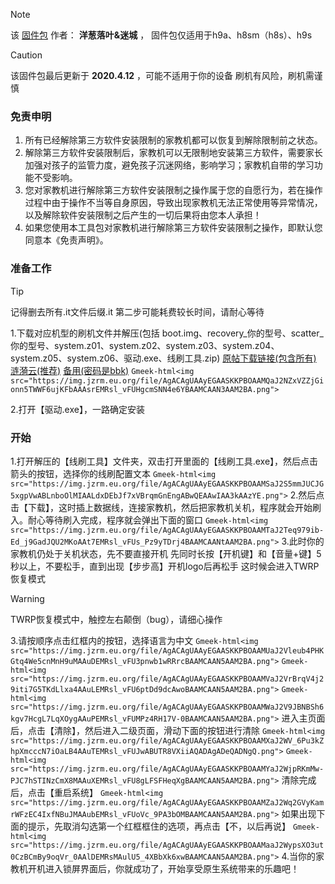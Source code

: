 > [!NOTE]
> 该 [固件包](https://share.unknown-o.com/crack/eebbk/tools/h9a-h8sm-h9s-s1pro_crack_v2.zip) 作者： **洋葱落叶&迷城** ， 固件包仅适用于h9a、h8sm（h8s）、h9s

> [!CAUTION]
> 该固件包最后更新于 **2020.4.12** ，可能不适用于你的设备
> 刷机有风险，刷机需谨慎

### 免责申明

1. 所有已经解除第三方软件安装限制的家教机都可以恢复到解除限制前之状态。
2. 解除第三方软件安装限制后，家教机可以无限制地安装第三方软件，需要家长加强对孩子的监管力度，避免孩子沉迷网络，影响学习；家教机自带的学习功能不受影响。
3. 您对家教机进行解除第三方软件安装限制之操作属于您的自愿行为，若在操作过程中由于操作不当等自身原因，导致出现家教机无法正常使用等异常情况，以及解除软件安装限制之后产生的一切后果将由您本人承担！
4. 如果您使用本工具包对家教机进行解除第三方软件安装限制之操作，即默认您同意本《免责声明》。

### 准备工作

> [!TIP]
> 记得删去所有.it文件后缀.it
> 第二步可能耗费较长时间，请耐心等待

1.下载对应机型的刷机文件并解压(包括 boot.img、recovery_你的型号、scatter_你的型号、system.z01、system.z02、system.z03、system.z04、system.z05、system.z06、驱动.exe、线刷工具.zip)
[原帖下载链接(包含所有)](https://share.unknown-o.com/crack/eebbk/tools/h9a-h8sm-h9s-s1pro_crack_v2.zip) [涟漪云(推荐)](https://lan.jzrm.eu.org/#12370524?pwd=bbk) [备用(密码是bbk)](https://tanziran.lanzn.com/b004irsh3e) `Gmeek-html<img src="https://img.jzrm.eu.org/file/AgACAgUAAyEGAASKKPBOAAMQaJ2NZxVZZjGionn5TWWF6ujKFbAAAsrEMRsl_vFUHgcmSNN4e6YBAAMCAAN3AAM2BA.png">`

2.打开【驱动.exe】，一路确定安装

### 开始

1.打开解压的【线刷工具】文件夹，双击打开里面的【线刷工具.exe】，然后点击箭头的按钮，选择你的线刷配置文本
`Gmeek-html<img src="https://img.jzrm.eu.org/file/AgACAgUAAyEGAASKKPBOAAMSaJ2S5mmJUCJG5xgpVwABLnboOlMIAALdxDEbJf7xVBrqmGnEngABwQEAAwIAA3kAAzYE.png">`
2.然后点击【下载】，这时插上数据线，连接家教机，然后把家教机关机，程序就会开始刷入。耐心等待刷入完成，程序就会弹出下面的窗口 
`Gmeek-html<img src="https://img.jzrm.eu.org/file/AgACAgUAAyEGAASKKPBOAAMTaJ2Teq979ib-Ed_j9GadJQU2MKoAAt7EMRsl_vFUs_Pz9yTDrj4BAAMCAANtAAM2BA.png">`
3.此时你的家教机仍处于关机状态，先不要直接开机
先同时长按【开机键】和【音量+键】5秒以上，不要松手，直到出现【步步高】开机logo后再松手
这时候会进入TWRP恢复模式

> [!WARNING]
> TWRP恢复模式中，触控左右颠倒（bug），请细心操作

3.请按顺序点击红框内的按钮，选择语言为中文
`Gmeek-html<img src="https://img.jzrm.eu.org/file/AgACAgUAAyEGAASKKPBOAAMUaJ2Vleub4PHKGtq4We5cnMnH9uMAAuDEMRsl_vFU3pnwb1wRRrcBAAMCAAN5AAM2BA.png">`
`Gmeek-html<img src="https://img.jzrm.eu.org/file/AgACAgUAAyEGAASKKPBOAAMVaJ2VrBrqV4j29iti7G5TKdLlxa4AAuLEMRsl_vFU6ptDd9dcAwoBAAMCAAN5AAM2BA.png">`
`Gmeek-html<img src="https://img.jzrm.eu.org/file/AgACAgUAAyEGAASKKPBOAAMWaJ2V9JBNBSh6kgv7HcgL7LqXOygAAuPEMRsl_vFUMPz4RH17V-0BAAMCAAN5AAM2BA.png">`
进入主页面后，点击【清除】，然后进入二级页面，滑动下面的按钮进行清除
`Gmeek-html<img src="https://img.jzrm.eu.org/file/AgACAgUAAyEGAASKKPBOAAMXaJ2WV_6Pu3kZhpXmcccN7iOaLB4AAuTEMRsl_vFUJwABUTR8VXiiAQADAgADeQADNgQ.png">`
`Gmeek-html<img src="https://img.jzrm.eu.org/file/AgACAgUAAyEGAASKKPBOAAMYaJ2WjpRKmMw-PJC7hSTINzCmX8MAAuXEMRsl_vFU8gLFSFHeqXgBAAMCAAN5AAM2BA.png">`
清除完成后，点击【重启系统】
`Gmeek-html<img src="https://img.jzrm.eu.org/file/AgACAgUAAyEGAASKKPBOAAMZaJ2Wq2GVyKamrWFzEC4IxfNBuJMAAubEMRsl_vFUoVc_9PA3bOMBAAMCAAN5AAM2BA.png">`
如果出现下面的提示，先取消勾选第一个红框框住的选项，再点击【不，以后再说】
`Gmeek-html<img src="https://img.jzrm.eu.org/file/AgACAgUAAyEGAASKKPBOAAMaaJ2WypsXO3ut0CzBCmBy9oqVr_0AAlDEMRsMAulU5_4XBbXk6xwBAAMCAAN5AAM2BA.png">`
4.当你的家教机开机进入锁屏界面后，你就成功了，开始享受原生系统带来的乐趣吧！